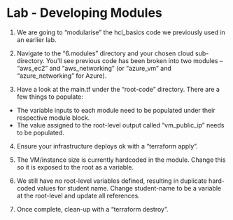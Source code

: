 # Lab - Developing Modules

1. We are going to “modularise” the hcl_basics code we previously used in an earlier lab.

2. Navigate to the “6.modules” directory and your chosen cloud sub-directory.  You’ll see previous code has been broken into two modules – “aws_ec2” and “aws_networking” (or “azure_vm” and “azure_networking” for Azure).

3. Have a look at the main.tf under the “root-code” directory. There are a few things to populate:

  * The variable inputs to each module need to be populated under their respective module block.
  * The value assigned to the root-level output called “vm_public_ip” needs to be populated.

4. Ensure your infrastructure deploys ok with a “terraform apply”.

5. The VM/instance size is currently hardcoded in the module. Change this so it is exposed to the root as a variable.

6. We still have no root-level variables defined, resulting in duplicate hard-coded values for student name. Change student-name to be a variable at the root-level and update all references.

7. Once complete, clean-up with a “terraform destroy”.
